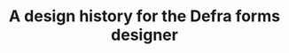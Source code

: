 ---
homepage: true
layout: product
title: A design history for the Defra forms designer
description: A record of how this service has developed over time.
pagination:
  data: collections.all
  reverse: true
  size: 50
aside:
related:
  title: Related resources
  items:

    - text: Prototype (password:Iloveforms2024)
      href: https://defra-forms-mvp-prototype-6c025bd15252.herokuapp.com/
    - text: User needs
      href:
    - text: Find posts using tags
      href: /tags
    - text: Sitemap
      href: /sitemap
    - text: Glossary
      href: /glossary

  subsections:
    - title: Live service
      items:
        - text: Production
          href:
        - text: Staging
          href:
    - title: GitHub repositories
      items:
        - text: Design history
          href:
        - text: Live service
          href:
        - text: Prototype
          href:
---